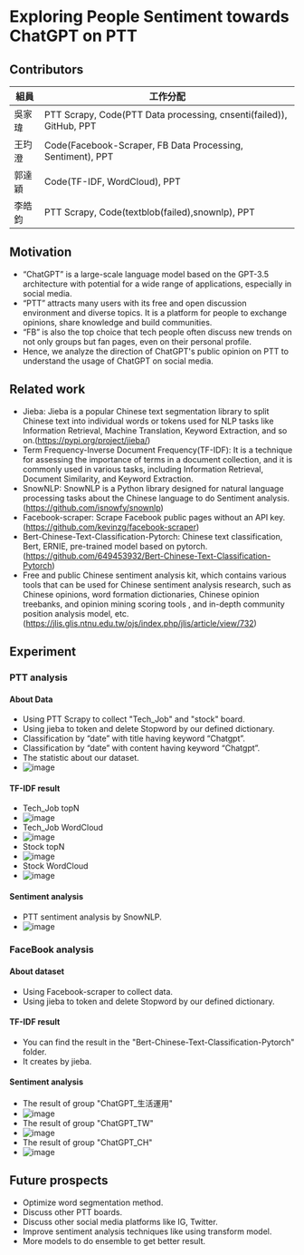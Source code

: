 # Exploring People Sentiment towards ChatGPT on PTT
## Contributors
|組員|工作分配|
|-|-|
|吳家瑋|PTT Scrapy, Code(PTT Data processing, cnsenti(failed)), GitHub, PPT|
|王玓澄|Code(Facebook-Scraper, FB Data Processing, Sentiment), PPT|
|郭達穎|Code(TF-IDF, WordCloud), PPT|
|李皓鈞|PTT Scrapy, Code(textblob(failed),snownlp), PPT|
## Motivation
* “ChatGPT” is a large-scale language model based on the GPT-3.5 architecture with potential for a wide range of applications, especially in social media.
* “PTT” attracts many users with its free and open discussion environment and diverse topics. It is a platform for people to exchange opinions, share knowledge and build communities.
* “FB” is also the top choice that tech people often discuss new trends on not only groups but fan pages, even on their personal profile.
* Hence, we analyze the direction of ChatGPT's public opinion on PTT to understand the usage of ChatGPT on social media.
## Related work
* Jieba: Jieba is a popular Chinese text segmentation library to split Chinese text into individual words or tokens used for NLP tasks like Information Retrieval, Machine Translation, Keyword Extraction, and so on.(https://pypi.org/project/jieba/)
* Term Frequency-Inverse Document Frequency(TF-IDF): It is a technique for assessing the importance of terms in a document collection, and it is commonly used in various tasks, including Information Retrieval, Document Similarity,  and Keyword Extraction.
* SnowNLP: SnowNLP is a Python library designed for natural language processing tasks about the Chinese language to do Sentiment analysis.(https://github.com/isnowfy/snownlp)
* Facebook-scraper: Scrape Facebook public pages without an API key.(https://github.com/kevinzg/facebook-scraper)
* Bert-Chinese-Text-Classification-Pytorch: Chinese text classification, Bert, ERNIE, pre-trained model based on pytorch.(https://github.com/649453932/Bert-Chinese-Text-Classification-Pytorch)
* Free and public Chinese sentiment analysis kit, which contains various tools that can be used for Chinese sentiment analysis research, such as Chinese opinions, word formation dictionaries, Chinese opinion treebanks, and opinion mining scoring tools , and in-depth community position analysis model, etc.(https://jlis.glis.ntnu.edu.tw/ojs/index.php/jlis/article/view/732)

## Experiment
### PTT analysis 
#### About Data
* Using PTT Scrapy to collect "Tech_Job" and "stock" board.
* Using jieba to token and delete Stopword by our defined dictionary.
* Classification by “date” with title having keyword “Chatgpt”.
* Classification by “date” with content having keyword “Chatgpt”.
* The statistic about our dataset.
* ![image](image/statistic.jpg)
#### TF-IDF result
* Tech_Job topN
* ![image](image/tec_TFIDF.jpg)
* Tech_Job WordCloud 
* ![image](image/tec_TFIDF_wordcloud.jpg)
* Stock topN
* ![image](image/stock_TFIDF.jpg)
* Stock WordCloud
* ![image](image/stock_TFIDF_wordcloud.jpg)
#### Sentiment analysis
* PTT sentiment analysis by SnowNLP.
* ![image](image/PTT_sentiment.jpg)
### FaceBook analysis
#### About dataset
* Using Facebook-scraper to collect data.
* Using jieba to token and delete Stopword by our defined dictionary.

#### TF-IDF result
* You can find the result in the "Bert-Chinese-Text-Classification-Pytorch" folder.
* It creates by jieba.
#### Sentiment analysis
* The result of group "ChatGPT_生活運用"
* ![image](image/ChatGPT_生活運用.jpg)
* The result of group "ChatGPT_TW"
* ![image](image/ChatGPT_TW.jpg)
* The result of group "ChatGPT_CH"
* ![image](image/ChatGPT_CH.jpg)
## Future prospects
* Optimize word segmentation method.
* Discuss other PTT boards.
* Discuss other social media platforms like IG, Twitter.
* Improve sentiment analysis techniques like using transform model.
* More models to do ensemble to get better result.
